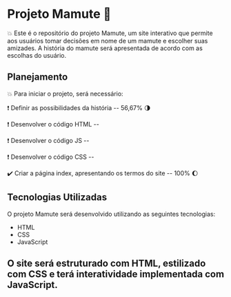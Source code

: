 # Projeto Mamute :elephant:

:collision: Este é o repositório do projeto Mamute, um site interativo que permite aos usuários tomar decisões em nome de um mamute e escolher suas amizades. A história do mamute será apresentada de acordo com as escolhas do usuário.

## Planejamento

:collision: Para iniciar o projeto, será necessário:

:exclamation: Definir as possibilidades da história -- 56,67% :last_quarter_moon:

:exclamation: Desenvolver o código HTML -- 

:exclamation: Desenvolver o código JS -- 

:exclamation: Desenvolver o código CSS --

:heavy_check_mark: Criar a página index, apresentando os termos do site -- 100% 🌔 


## Tecnologias Utilizadas

O projeto Mamute será desenvolvido utilizando as seguintes tecnologias:

- HTML
- CSS
- JavaScript

O site será estruturado com HTML, estilizado com CSS e terá interatividade implementada com JavaScript.
--------------------------------------------------------------------------------------------------------
